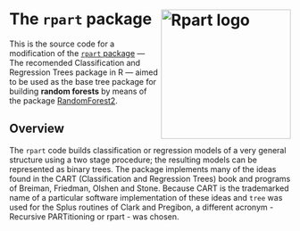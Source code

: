 # The `rpart` package <img src="man/figures/rpart.png" alt="Rpart logo" style="float:right;height:232.25px" align="right" height="232.25">


This is the source code for a modification of the [`rpart` package](https://cran.r-project.org/web/packages/rpart/index.html) — The recomended Classification and Regression Trees package in R — aimed to be used as the base tree package for building **random forests** by means of the package [RandomForest2](https://github.com/MNLR/RandomForest2).


## Overview

The `rpart` code builds classification or regression models of a very
general structure using a two stage procedure; the resulting models can be
represented as binary trees. The package implements many of the ideas found
in the CART (Classification and Regression Trees) book and programs of
Breiman, Friedman, Olshen and Stone.  Because CART is the trademarked name
of a particular software implementation of these ideas and `tree` was used
for the Splus routines of Clark and Pregibon, a different acronym -
Recursive PARTitioning or rpart - was chosen.
